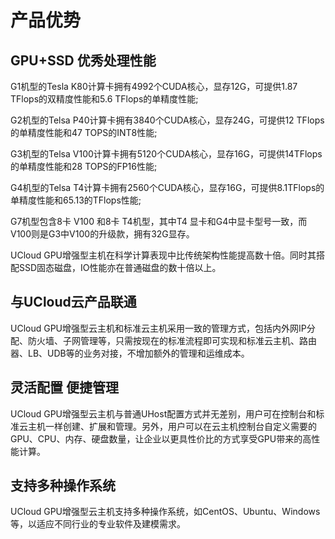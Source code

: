 # 产品优势



## GPU+SSD 优秀处理性能

G1机型的Tesla K80计算卡拥有4992个CUDA核心，显存12G，可提供1.87 TFlops的双精度性能和5.6 TFlops的单精度性能;

G2机型的Telsa P40计算卡拥有3840个CUDA核心，显存24G，可提供12 TFlops的单精度性能和47 TOPS的INT8性能;

G3机型的Telsa V100计算卡拥有5120个CUDA核心，显存16G，可提供14TFlops的单精度性能和28 TOPS的FP16性能;

G4机型的Telsa T4计算卡拥有2560个CUDA核心，显存16G，可提供8.1TFlops的单精度性能和65.13的TFlops性能;

G7机型包含8卡 V100 和8卡 T4机型，其中T4 显卡和G4中显卡型号一致，而V100则是G3中V100的升级款，拥有32G显存。

UCloud GPU增强型主机在科学计算表现中比传统架构性能提高数十倍。同时其搭配SSD固态磁盘，IO性能亦在普通磁盘的数十倍以上。

## 与UCloud云产品联通

UCloud GPU增强型云主机和标准云主机采用一致的管理方式，包括内外网IP分配、防火墙、子网管理等，只需按现在的标准流程即可实现和标准云主机、路由器、LB、UDB等的业务对接，不增加额外的管理和运维成本。

## 灵活配置 便捷管理

UCloud GPU增强型云主机与普通UHost配置方式并无差别，用户可在控制台和标准云主机一样创建、扩展和管理。另外，用户可以在云主机控制台自定义需要的GPU、CPU、内存、硬盘数量，让企业以更具性价比的方式享受GPU带来的高性能计算。

## 支持多种操作系统

UCloud GPU增强型云主机支持多种操作系统，如CentOS、Ubuntu、Windows等，以适应不同行业的专业软件及建模需求。
